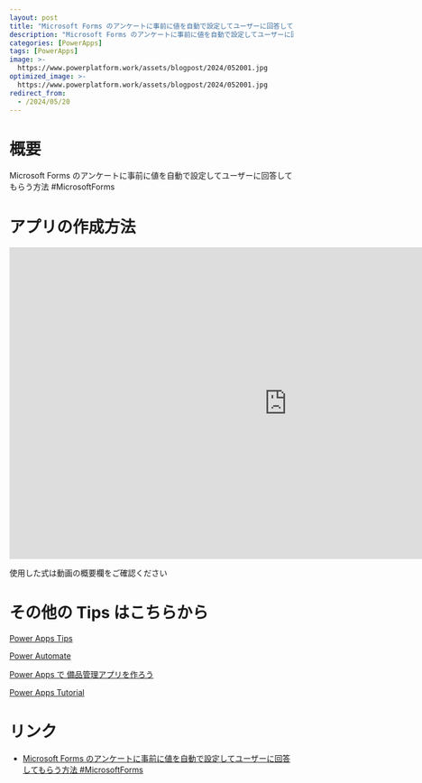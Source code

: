 ```yaml
---
layout: post
title: "Microsoft Forms のアンケートに事前に値を自動で設定してユーザーに回答してもらう方法 #MicrosoftForms"
description: "Microsoft Forms のアンケートに事前に値を自動で設定してユーザーに回答してもらう方法 #MicrosoftFormsを動画で分かりやすく解説"
categories: [PowerApps]
tags: [PowerApps]
image: >-
  https://www.powerplatform.work/assets/blogpost/2024/052001.jpg
optimized_image: >-
  https://www.powerplatform.work/assets/blogpost/2024/052001.jpg
redirect_from:
  - /2024/05/20
---
```



#  概要

Microsoft Forms のアンケートに事前に値を自動で設定してユーザーに回答してもらう方法 #MicrosoftForms


# アプリの作成方法

<iframe width="983" height="553" src="https://www.youtube.com/embed/qBqN5FsSlJs" title="YouTube video player" frameborder="0" allow="accelerometer; autoplay; clipboard-write; encrypted-media; gyroscope; picture-in-picture" allowfullscreen></iframe>


使用した式は動画の概要欄をご確認ください


# その他の Tips はこちらから

[Power Apps Tips](https://www.youtube.com/watch?v=VrAQf3JQ7yM&list=PLVhFi1fb3DqakSLVMn22DDcySXh9jtzi- )


[Power Automate](https://www.youtube.com/watch?v=-YnJYT0ASEM&list=PLVhFi1fb3Dqbzic6GieqnLFgD3aTj-eHA)


[Power Apps で 備品管理アプリを作ろう](https://www.youtube.com/playlist?list=PLVhFi1fb3DqZM3HKb8Hea6XEL96990Fyn)


[Power Apps Tutorial](https://www.youtube.com/playlist?list=PLVhFi1fb3DqalxpL974VvAJvV4iWoSbe_)


# リンク


- [Microsoft Forms のアンケートに事前に値を自動で設定してユーザーに回答してもらう方法 #MicrosoftForms](https://www.youtube.com/watch?v=qBqN5FsSlJs)

